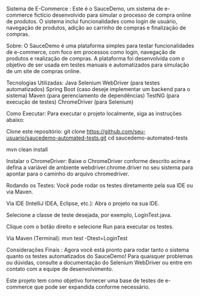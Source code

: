 Sistema de E-Commerce :
Este é o SauceDemo, um sistema de e-commerce fictício desenvolvido para simular o processo de compra online de produtos. O sistema inclui funcionalidades como login de usuário, navegação de produtos, adição ao carrinho de compras e finalização de compras.

Sobre:
O SauceDemo é uma plataforma simples para testar funcionalidades de e-commerce, com foco em processos como login, navegação de produtos e realização de compras. A plataforma foi desenvolvida com o objetivo de ser usada em testes manuais e automatizados para simulação de um site de compras online.

Tecnologias Utilizadas:
Java
Selenium WebDriver (para testes automatizados)
Spring Boot (caso deseje implementar um backend para o sistema)
Maven (para gerenciamento de dependências)
TestNG (para execução de testes)
ChromeDriver (para Selenium)

Como Executar: Para executar o projeto localmente, siga as instruções abaixo:

Clone este repositório:
git clone https://github.com/seu-usuario/saucedemo-automated-tests.git
cd saucedemo-automated-tests

mvn clean install

Instalar o ChromeDriver: Baixe o ChromeDriver conforme descrito acima e defina a variável de ambiente webdriver.chrome.driver no seu sistema para apontar para o caminho do arquivo chromedriver.

Rodando os Testes:
Você pode rodar os testes diretamente pela sua IDE ou via Maven.

Via IDE (IntelliJ IDEA, Eclipse, etc.):
Abra o projeto na sua IDE.

Selecione a classe de teste desejada, por exemplo, LoginTest.java.

Clique com o botão direito e selecione Run para executar os testes.

Via Maven (Terminal):
mvn test -Dtest=LoginTest

Considerações Finais :
Agora você está pronto para rodar tanto o sistema quanto os testes automatizados do SauceDemo! Para quaisquer problemas ou dúvidas, consulte a documentação do Selenium WebDriver ou entre em contato com a equipe de desenvolvimento.

Este projeto tem como objetivo fornecer uma base de testes de e-commerce que pode ser expandida conforme necessário.



